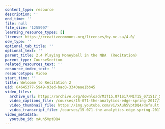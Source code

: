 ```yaml
---
content_type: resource
description: ''
end_time: ''
file: null
file_size: '1255997'
learning_resource_types: []
license: https://creativecommons.org/licenses/by-nc-sa/4.0/
ocw_type: ''
optional_tab_title: ''
optional_text: ''
parent_title: 2.4 Playing Moneyball in the NBA  (Recitation)
parent_type: CourseSection
related_resources_text: ''
resource_index_text: ''
resourcetype: Video
start_time: ''
title: Welcome to Recitation 2
uid: 84645377-5949-93ed-bac0-3340aae1bb45
video_files:
  archive_url: https://archive.org/download/MIT15.071S17/MIT15_071S17_Session_2.4.01_300k.mp4
  video_captions_file: /courses/15-071-the-analytics-edge-spring-2017/1cb0f44b6e0c508997b7086c87de55e0_xAuh5VptDQ4.vtt
  video_thumbnail_file: https://img.youtube.com/vi/xAuh5VptDQ4/default.jpg
  video_transcript_file: /courses/15-071-the-analytics-edge-spring-2017/f2e42ebba8af09363e245dee6028d5cb_xAuh5VptDQ4.pdf
video_metadata:
  youtube_id: xAuh5VptDQ4
---
```

